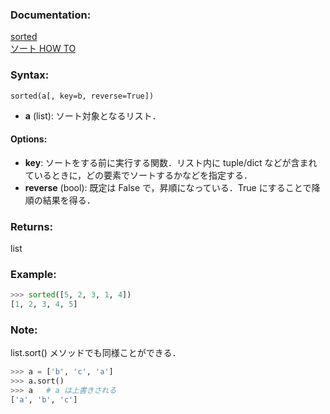 ### Documentation:

[sorted](https://docs.python.org/ja/3/library/functions.html#sorted)  
[ソート HOW TO](https://docs.python.org/ja/3/howto/sorting.html)

### Syntax:

```sorted(a[, key=b, reverse=True])```

- **a** (list): ソート対象となるリスト．

#### Options:

- **key**: ソートをする前に実行する関数．リスト内に tuple/dict などが含まれているときに，どの要素でソートするかなどを指定する．
- **reverse** (bool): 既定は False で，昇順になっている．True にすることで降順の結果を得る．

### Returns:

list

### Example:

```python
>>> sorted([5, 2, 3, 1, 4])
[1, 2, 3, 4, 5]
```

### Note:

list.sort() メソッドでも同様ことができる．

```python
>>> a = ['b', 'c', 'a']
>>> a.sort()
>>> a   # a は上書きされる
['a', 'b', 'c']
```
